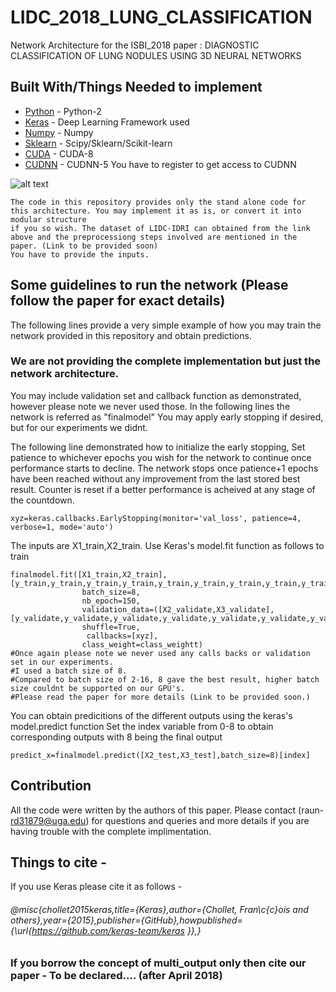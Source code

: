 # LIDC_2018_LUNG_CLASSIFICATION
Network Architecture for the ISBI_2018 paper : DIAGNOSTIC CLASSIFICATION OF LUNG NODULES USING 3D NEURAL NETWORKS 
## Built With/Things Needed to implement

* [Python](https://www.python.org/downloads/) - Python-2 
* [Keras](http://www.keras.io) - Deep Learning Framework used
* [Numpy](http://www.numpy.org/) - Numpy
* [Sklearn](http://scikit-learn.org/stable/install.html) - Scipy/Sklearn/Scikit-learn
* [CUDA](https://developer.nvidia.com/cuda-80-ga2-download-archive) - CUDA-8
* [CUDNN](https://developer.nvidia.com/rdp/assets/cudnn_library-pdf-5prod) - CUDNN-5 You have to register to get access to CUDNN


![alt text](https://github.com/raun1/LIDC_2018_LUNG_CLASSIFICATION/blob/master/images/architecture.PNG)
```
The code in this repository provides only the stand alone code for this architecture. You may implement it as is, or convert it into modular structure
if you so wish. The dataset of LIDC-IDRI can obtained from the link above and the preprocessiong steps involved are mentioned in the paper. (Link to be provided soon)
You have to provide the inputs.
```
## Some guidelines to run the network (Please follow the paper for exact details)
The following lines provide a very simple example of how you may train the network provided in this repository and obtain predictions.
### We are not providing the complete implementation but just the network architecture.
You may include validation set and callback function as demonstrated, however 
please note we never used those. In the following lines the network is referred as "finalmodel"
You may apply early stopping if desired, but for our experiments we didnt.

The following line demonstrated how to initialize the early stopping, Set patience to whichever epochs you wish for the network to continue once performance starts to decline. The network stops once patience+1 epochs have been reached without any improvement from the last stored best result. Counter is reset if a better performance is acheived at any stage of the countdown.
```
xyz=keras.callbacks.EarlyStopping(monitor='val_loss', patience=4, verbose=1, mode='auto') 
```

The inputs are X1_train,X2_train. Use Keras's model.fit function as follows to train
```
finalmodel.fit([X1_train,X2_train], [y_train,y_train,y_train,y_train,y_train,y_train,y_train,y_train,y_train],  
                batch_size=8, 
                nb_epoch=150,
                validation_data=([X2_validate,X3_validate],[y_validate,y_validate,y_validate,y_validate,y_validate,y_validate,y_validate,y_validate,y_validate]), 
                shuffle=True,
                 callbacks=[xyz], 
                class_weight=class_weightt)
#Once again please note we never used any calls backs or validation set in our experiments.
#I used a batch size of 8.
#Compared to batch size of 2-16, 8 gave the best result, higher batch size couldnt be supported on our GPU's.
#Please read the paper for more details (Link to be provided soon.)
```
You can obtain predicitions of the different outputs using the keras's model.predict function
Set the index variable from 0-8 to obtain corresponding outputs with 8 being the final output
```
predict_x=finalmodel.predict([X2_test,X3_test],batch_size=8)[index]
```

## Contribution

All the code were written by the authors of this paper.
Please contact (raun- rd31879@uga.edu) for questions and queries and more details if you are having trouble with the complete implimentation. 

## Things to cite -
If you use Keras please cite it as follows - 
###### @misc{chollet2015keras,title={Keras},author={Chollet, Fran\c{c}ois and others},year={2015},publisher={GitHub},howpublished={\url{https://github.com/keras-team/keras }},}
### If you borrow the concept of multi_output only then cite our paper - To be declared.... (after April 2018)

